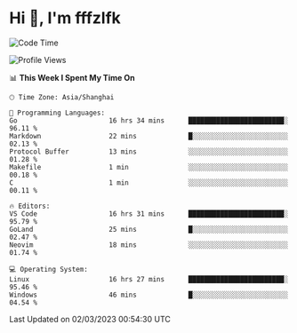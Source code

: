 # Hi 👋, I'm fffzlfk

<!--START_SECTION:waka-->
![Code Time](http://img.shields.io/badge/Code%20Time-70%20hrs%201%20min-blue)

![Profile Views](http://img.shields.io/badge/Profile%20Views-7-blue)

📊 **This Week I Spent My Time On** 

```text
🕑︎ Time Zone: Asia/Shanghai

💬 Programming Languages: 
Go                       16 hrs 34 mins      ████████████████████████░   96.11 % 
Markdown                 22 mins             █░░░░░░░░░░░░░░░░░░░░░░░░   02.13 % 
Protocol Buffer          13 mins             ░░░░░░░░░░░░░░░░░░░░░░░░░   01.28 % 
Makefile                 1 min               ░░░░░░░░░░░░░░░░░░░░░░░░░   00.18 % 
C                        1 min               ░░░░░░░░░░░░░░░░░░░░░░░░░   00.11 % 

🔥 Editors: 
VS Code                  16 hrs 31 mins      ████████████████████████░   95.79 % 
GoLand                   25 mins             █░░░░░░░░░░░░░░░░░░░░░░░░   02.47 % 
Neovim                   18 mins             ░░░░░░░░░░░░░░░░░░░░░░░░░   01.74 % 

💻 Operating System: 
Linux                    16 hrs 27 mins      ████████████████████████░   95.46 % 
Windows                  46 mins             █░░░░░░░░░░░░░░░░░░░░░░░░   04.54 % 
```


 Last Updated on 02/03/2023 00:54:30 UTC
<!--END_SECTION:waka-->
